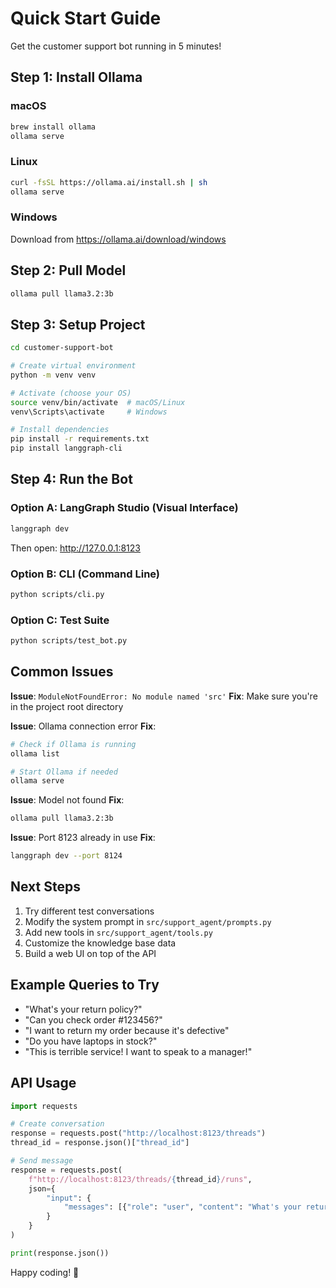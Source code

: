 # Quick Start Guide

Get the customer support bot running in 5 minutes!

## Step 1: Install Ollama

### macOS
```bash
brew install ollama
ollama serve
```

### Linux
```bash
curl -fsSL https://ollama.ai/install.sh | sh
ollama serve
```

### Windows
Download from https://ollama.ai/download/windows

## Step 2: Pull Model

```bash
ollama pull llama3.2:3b
```

## Step 3: Setup Project

```bash
cd customer-support-bot

# Create virtual environment
python -m venv venv

# Activate (choose your OS)
source venv/bin/activate  # macOS/Linux
venv\Scripts\activate     # Windows

# Install dependencies
pip install -r requirements.txt
pip install langgraph-cli
```

## Step 4: Run the Bot

### Option A: LangGraph Studio (Visual Interface)

```bash
langgraph dev
```

Then open: http://127.0.0.1:8123

### Option B: CLI (Command Line)

```bash
python scripts/cli.py
```

### Option C: Test Suite

```bash
python scripts/test_bot.py
```

## Common Issues

**Issue**: `ModuleNotFoundError: No module named 'src'`
**Fix**: Make sure you're in the project root directory

**Issue**: Ollama connection error
**Fix**: 
```bash
# Check if Ollama is running
ollama list

# Start Ollama if needed
ollama serve
```

**Issue**: Model not found
**Fix**: 
```bash
ollama pull llama3.2:3b
```

**Issue**: Port 8123 already in use
**Fix**: 
```bash
langgraph dev --port 8124
```

## Next Steps

1. Try different test conversations
2. Modify the system prompt in `src/support_agent/prompts.py`
3. Add new tools in `src/support_agent/tools.py`
4. Customize the knowledge base data
5. Build a web UI on top of the API

## Example Queries to Try

- "What's your return policy?"
- "Can you check order #123456?"
- "I want to return my order because it's defective"
- "Do you have laptops in stock?"
- "This is terrible service! I want to speak to a manager!"

## API Usage

```python
import requests

# Create conversation
response = requests.post("http://localhost:8123/threads")
thread_id = response.json()["thread_id"]

# Send message
response = requests.post(
    f"http://localhost:8123/threads/{thread_id}/runs",
    json={
        "input": {
            "messages": [{"role": "user", "content": "What's your return policy?"}]
        }
    }
)

print(response.json())
```

Happy coding! 🚀
